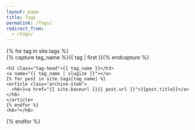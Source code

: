 ```yaml
---
layout: page
title: Tags
permalink: /Tags/
redirect_from:
  - /tags/
---
```


<style>
.archive-item h6 {
  margin: 0;
  line-height: 1;
}
</style>


<div id="archives">
{% for tag in site.tags %}
  <div class="archive-group">
    {% capture tag_name %}{{ tag | first }}{% endcapture %}
    <div id="#{{ tag_name | slugize }}"></div>
    <p></p>

    <h3 class="tag-head">{{ tag_name }}</h3>
    <a name="{{ tag_name | slugize }}"></a>
    {% for post in site.tags[tag_name] %}
    <article class="archive-item">
      <h6>├<a href="{{ site.baseurl }}{{ post.url }}">{{post.title}}</a></h6>
    </article>
    {% endfor %}
    <h6>└</h6>
  </div>
{% endfor %}
</div>
